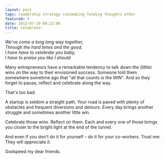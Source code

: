```yaml
---
layout: post
tags: leadership strategy rainmaking funding thoughts other
featured: Y
date: 2013-07-19 09:23:00
title: Celebrate!
---
```

<p><em>We've come a long long way together,<br>Through the hard times and the good,<br>I have have to celebrate you baby,<br>I have to praise you like I should</em></p>

Many entrepreneurs have a remarkable tendency to talk down the (little) wins on the way to their envisioned success. Someone told them somewhere sometime ago that "all that counts is the WIN". And so they forget to pause, reflect and celebrate along the way.

That's too bad.

A startup is seldom a straight path. Your road is paved with plenty of obstacles and frequent diversions and detours. Every day brings another struggle and sometimes another little win.

Celebrate those wins. Reflect on them. Each and every one of those brings you closer to the bright light at the end of the tunnel.

And even if you don't do it for yourself – do it for your co-workers. Trust me: They will appreciate it.

Godspeed my dear friends.